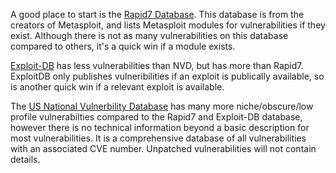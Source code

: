 A good place to start is the [Rapid7 Database](https://www.rapid7.com/db/). This database is from the creators of Metasploit, and lists Metasploit modules for vulnerabilities if they exist. Although there is not as many vulnerabilities on this database compared to others, it's a quick win if a module exists.

[Exploit-DB](https://www.exploit-db.com/) has less vulnerabilities than NVD, but has more than Rapid7. ExploitDB only publishes vulneribilities if an exploit is publically available, so is another quick win if a relevant exploit is available.

The [US National Vulnerbility Database](https://nvd.nist.gov/vuln) has many more niche/obscure/low profile vulnerabilties compared to the Rapid7 and Exploit-DB database, however there is no technical information beyond a basic description for most vulnerabilities. It is a comprehensive database of all vulnerabilities with an associated CVE number. Unpatched vulnerabilities will not contain details.

